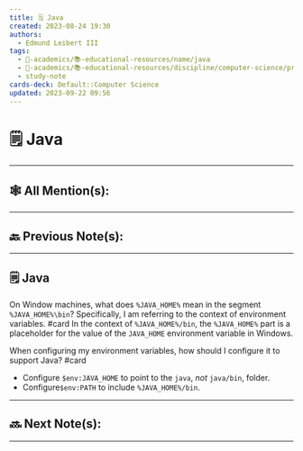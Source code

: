 ```yaml
---
title: 🗒️ Java
created: 2023-08-24 19:30
authors:
  - Edmund Leibert III
tags:
  - 🔴-academics/📚-educational-resources/name/java
  - 🔴-academics/📚-educational-resources/discipline/computer-science/programming-language/java
  - study-note
cards-deck: Default::Computer Science
updated: 2023-09-22 09:56
---
```


#  🗒️ Java

---

## 🕸️ All Mention(s): 

---

## 🔙 Previous Note(s):

---

## 🗒️ Java

On Window machines, what does `%JAVA_HOME%` mean in the segment `%JAVA_HOME%\bin`? Specifically, I am referring to the context of environment variables.
#card 
In the context of `%JAVA_HOME%/bin`, the `%JAVA_HOME%` part is a placeholder for the value of the `JAVA_HOME` environment variable in Windows.

When configuring my environment variables, how should I configure it to support Java?
#card 
- Configure `$env:JAVA_HOME` to point to the `java`, _not_ `java/bin`, folder.
- Configure`$env:PATH` to include `%JAVA_HOME%/bin`.

---

## 🔜 Next Note(s):

---

